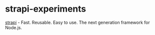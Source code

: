 # strapi-experiments

[strapi](strapi.io) - Fast. Reusable. Easy to use. The next generation framework for Node.js.

